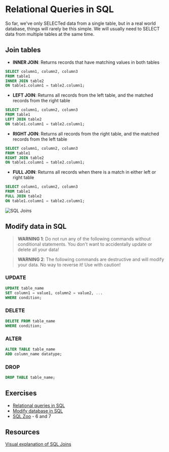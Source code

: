 # Relational Queries in SQL

So far, we've only SELECTed data from a single table, but in a real world database, things will rarely be this simple. We will usually need to SELECT data from multiple tables at the same time.

## Join tables

- **INNER JOIN**: Returns records that have matching values in both tables

```sql
SELECT column1, column2, column3
FROM table1
INNER JOIN table2
ON table1.column1 = table2.column1;
```

- **LEFT JOIN**: Returns all records from the left table, and the matched records from the right table

```sql
SELECT column1, column2, column3
FROM table1
LEFT JOIN table2
ON table1.column1 = table2.column1;
```

- **RIGHT JOIN**: Returns all records from the right table, and the matched records from the left table

```sql
SELECT column1, column2, column3
FROM table1
RIGHT JOIN table2
ON table1.column1 = table2.column1;
```

- **FULL JOIN**: Returns all records when there is a match in either left or right table

```sql
SELECT column1, column2, column3
FROM table1
FULL JOIN table2
ON table1.column1 = table2.column1;
```

![SQL Joins](https://www.securesolutions.no/wp-content/uploads/2014/07/joins-1.jpg)

## Modify data in SQL

> **WARNING 1**: Do not run any of the following commands without conditional statements. You don't want to accidentally update or delete all your data!

> **WARNING 2**: The following commands are destructive and will modify your data. No way to reverse it! Use with caution!

### UPDATE

```sql
UPDATE table_name
SET column1 = value1, column2 = value2, ...
WHERE condition;
```

### DELETE

```sql
DELETE FROM table_name
WHERE condition;
```

### ALTER

```sql
ALTER TABLE table_name
ADD column_name datatype;
```

### DROP

```sql
DROP TABLE table_name;
```

## Exercises

- [Relational queries in SQL](https://www.khanacademy.org/computing/computer-programming/sql/relational-queries-in-sql/)
- [Modify database in SQL](https://www.khanacademy.org/computing/computer-programming/sql#modifying-databases-with-sql)
- [SQL Zoo](https://sqlzoo.net/wiki/SQL_Tutorial) - 6 and 7

## Resources

[Visual explanation of SQL Joins](https://blog.codinghorror.com/a-visual-explanation-of-sql-joins/)
